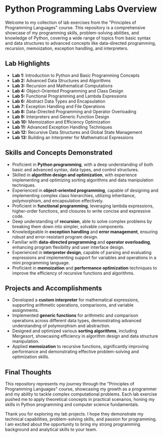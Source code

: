 # Python Programming Labs Overview

Welcome to my collection of lab exercises from the "Principles of Programming Languages" course. This repository is a comprehensive showcase of my programming skills, problem-solving abilities, and knowledge of Python, covering a wide range of topics from basic syntax and data structures to advanced concepts like data-directed programming, recursion, memoization, exception handling, and interpreters.

## Lab Highlights

- **Lab 1:** Introduction to Python and Basic Programming Concepts
- **Lab 2:** Advanced Data Structures and Algorithms
- **Lab 3:** Recursion and Mathematical Computations
- **Lab 4:** Object-Oriented Programming and Class Design
- **Lab 5:** Functional Programming and Lambda Expressions
- **Lab 6:** Abstract Data Types and Encapsulation
- **Lab 7:** Exception Handling and File Operations
- **Lab 8:** Data-Directed Programming and Operator Overloading
- **Lab 9:** Interpreters and Generic Function Design
- **Lab 10:** Memoization and Efficiency Optimization
- **Lab 11:** Advanced Exception Handling Techniques
- **Lab 12:** Recursive Data Structures and Global State Management
- **Lab 13:** Building an Interpreter for Mathematical Expressions

## Skills and Concepts Demonstrated

- Proficient in **Python programming**, with a deep understanding of both basic and advanced syntax, data types, and control structures.
- Skilled in **algorithm design and optimization**, with experience implementing and optimizing sorting algorithms and data manipulation techniques.
- Experienced in **object-oriented programming**, capable of designing and implementing complex class hierarchies, utilizing inheritance, polymorphism, and encapsulation effectively.
- Proficient in **functional programming**, leveraging lambda expressions, higher-order functions, and closures to write concise and expressive code.
- Deep understanding of **recursion**, able to solve complex problems by breaking them down into simpler, solvable components.
- Knowledgeable in **exception handling** and **error management**, ensuring robust and error-resistant program design.
- Familiar with **data-directed programming** and **operator overloading**, enhancing program flexibility and user interface design.
- Experienced in **interpreter design**, capable of parsing and evaluating expressions and implementing support for variables and operations in a mini programming language.
- Proficient in **memoization** and **performance optimization** techniques to improve the efficiency of recursive functions and algorithms.

## Projects and Accomplishments

- Developed a **custom interpreter** for mathematical expressions, supporting arithmetic operations, comparisons, and variable assignments.
- Implemented **generic functions** for arithmetic and comparison operations across different data types, demonstrating advanced understanding of polymorphism and abstraction.
- Designed and optimized various **sorting algorithms**, including Mergesort, showcasing efficiency in algorithm design and data structure manipulation.
- Applied **memoization** to recursive functions, significantly improving performance and demonstrating effective problem-solving and optimization skills.

## Final Thoughts

This repository represents my journey through the "Principles of Programming Languages" course, showcasing my growth as a programmer and my ability to tackle complex computational problems. Each lab exercise pushed me to apply theoretical concepts in practical scenarios, honing my skills in Python programming and computer science fundamentals.

Thank you for exploring my lab projects. I hope they demonstrate my technical capabilities, problem-solving skills, and passion for programming. I am excited about the opportunity to bring my strong programming background and analytical skills to your team.
